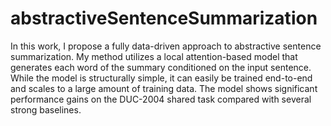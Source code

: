 # abstractiveSentenceSummarization
In this work, I propose a fully data-driven approach to abstractive sentence summarization. My method utilizes a local attention-based model that generates each word of the summary conditioned on the input sentence. While the model is structurally simple, it can easily be trained end-to-end and scales to a large amount of training data. The model shows significant performance gains on the DUC-2004 shared task compared with several strong baselines.
